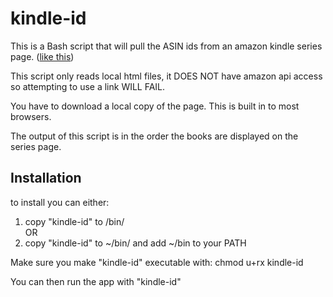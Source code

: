 # kindle-id
This is a Bash script that will pull the ASIN ids from an amazon kindle series page. ([like this](https://www.amazon.com/dp/B07ZTK14LG?binding=kindle_edition))

This script only reads local html files, it DOES NOT have amazon api access so attempting to use a link WILL FAIL.

You have to download a local copy of the page. This is built in to most browsers.

The output of this script is in the order the books are displayed on the series page.

## Installation
to install you can either:

1. copy "kindle-id" to /bin/\
   OR
2. copy "kindle-id" to ~/bin/ and add ~/bin to your PATH

Make sure you make "kindle-id" executable with: chmod u+rx kindle-id

You can then run the app with "kindle-id"
